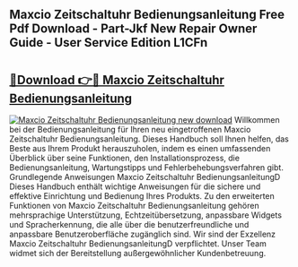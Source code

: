 ## Maxcio Zeitschaltuhr Bedienungsanleitung Free Pdf Download - Part-Jkf New Repair Owner Guide - User Service Edition L1CFn

# <h2><a href="http://df1kwk.blite.top/?on=Maxcio+Zeitschaltuhr+Bedienungsanleitung">🔗Download 👉🔴 Maxcio Zeitschaltuhr Bedienungsanleitung</a></h2>

[![Maxcio Zeitschaltuhr Bedienungsanleitung new download](https://i.imgur.com/lujVjoI.png)](http://df1kwk.blite.top/?on=Maxcio+Zeitschaltuhr+Bedienungsanleitung)
Willkommen bei der Bedienungsanleitung für Ihren neu eingetroffenen Maxcio Zeitschaltuhr Bedienungsanleitung. Dieses Handbuch soll Ihnen helfen, das Beste aus Ihrem Produkt herauszuholen, indem es einen umfassenden Überblick über seine Funktionen, den Installationsprozess, die Bedienungsanleitung, Wartungstipps und Fehlerbehebungsverfahren gibt. Grundlegende Anweisungen Maxcio Zeitschaltuhr BedienungsanleitungD Dieses Handbuch enthält wichtige Anweisungen für die sichere und effektive Einrichtung und Bedienung Ihres Produkts. Zu den erweiterten Funktionen von Maxcio Zeitschaltuhr Bedienungsanleitung gehören mehrsprachige Unterstützung, Echtzeitübersetzung, anpassbare Widgets und Spracherkennung, die alle über die benutzerfreundliche und anpassbare Benutzeroberfläche zugänglich sind. Wir sind der Exzellenz Maxcio Zeitschaltuhr BedienungsanleitungD verpflichtet. Unser Team widmet sich der Bereitstellung außergewöhnlicher Kundenbetreuung.
